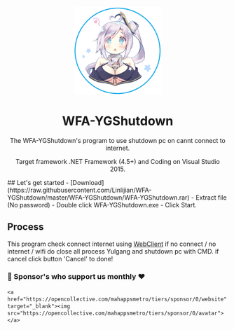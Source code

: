 <div align="center">
  <a href="https://github.com/Linlijian/WFA-YGShutdown">
    <img alt="MahApps.Metro" width="200" heigth="200" src="https://raw.githubusercontent.com/Linlijian/WFA-YGShutdown/master/logo.png">
  </a>
  <h1>WFA-YGShutdown</h1>
   <p>
    The WFA-YGShutdown's program to use shutdown pc on cannt connect to internet.
  </p>
  <p>
    Target framework .NET Framework (4.5+) and Coding on Visual Studio 2015.
  </p>
   </div>
  ## Let's get started
- [Download](https://raw.githubusercontent.com/Linlijian/WFA-YGShutdown/master/WFA-YGShutdown/WFA-YGShutdown.rar)
- Extract file (No password)
- Double click WFA-YGShutdown.exe
- Click Start.

  ## Process
  
  This program check connect internet using [WebClient](https://docs.microsoft.com/en-us/dotnet/api/system.net.webclient?view=netframework-4.8) if no connect / no internet / wifi do close all process Yulgang and shutdown pc with CMD.
  if cancel click button 'Cancel' to done!
  
 ### :pray: Sponsor's who support us monthly :heart:
    <a href="https://opencollective.com/mahappsmetro/tiers/sponsor/0/website" target="_blank"><img src="https://opencollective.com/mahappsmetro/tiers/sponsor/0/avatar"></a>
  
